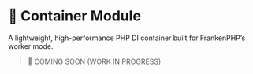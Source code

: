 # 🧩 Container Module

A lightweight, high-performance PHP DI container built for FrankenPHP’s worker mode.

> 🚧 COMING SOON (WORK IN PROGRESS)